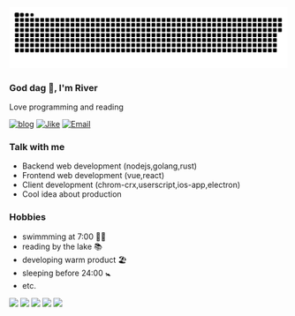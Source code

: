 
<div align="center">
  <img src="https://raw.githubusercontent.com/Achuan-2/Achuan-2/main/assets/github-contribution-grid-snake.svg" >
</div>



### God dag 👋,  I'm River

Love programming and reading 

[![blog](https://img.shields.io/badge/-Blog-white?style=flat-square)](https://leizhenpeng.com/)
[![Jike](https://img.shields.io/badge/-Jike-yellow?style=flat-square)](https://web.okjike.com/u/29910575-F12D-4E48-9DDE-B25FE55D1F94)
[![Email](https://img.shields.io/badge/-laolei@forkway.cn-grey?style=flat-square&logo=gmail)](mailto://laolei@frokway.cn/)



### Talk with me 
- Backend web development (nodejs,golang,rust)
- Frontend web development (vue,react)
- Client development (chrom-crx,userscript,ios-app,electron)
- Cool idea about production 

### Hobbies
- swimmming at 7:00  🏊‍♀️
- reading by the lake 📚
- developing warm product 🏖
- sleeping before 24:00 🚼
- etc.



<!-- **Leizhenpeng/Leizhenpeng** is a ✨ _special_ ✨ repository because its `README.md` (this file) appears on your GitHub profile.

Here are some ideas to get you started:

- 🔭 I’m currently working on ...
- 🌱 I’m currently learning ...
- 👯 I’m looking to collaborate on ...
- 🤔 I’m looking for help with ...
- 💬 Ask me about ...
- 📫 How to reach me: ...
- 😄 Pronouns: ...
- ⚡ Fun fact: ...
-->


![](https://github-profile-summary-cards.vercel.app/api/cards/profile-details?username=leizhenpeng&theme=github_dark)
![](https://github-profile-summary-cards.vercel.app/api/cards/repos-per-language?username=leizhenpeng&theme=github_dark)
![](https://github-profile-summary-cards.vercel.app/api/cards/most-commit-language?username=leizhenpeng&theme=github_dark)
![](https://github-profile-summary-cards.vercel.app/api/cards/stats?username=leizhenpeng&theme=github_dark)
![](https://github-profile-summary-cards.vercel.app/api/cards/productive-time?username=leizhenpeng&theme=github_dark)
